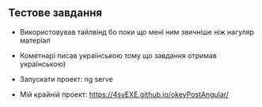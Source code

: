 ## Тестове завдання
- Використовував тайлвінд бо поки що мені ним звичніше ніж нагуляр матеріал
- Кометнарі писав українською тому що завдання отримав українською)
- Запускати проект: ng serve

- Мій крайній проект: https://4svEXE.github.io/okeyPostAngular/
